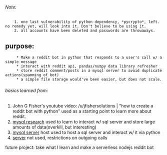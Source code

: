 ###### Note: 
        1. one last vulnerability of python dependency, *pycrypto*, left. no remedy yet, will look into it. Don't believe to be using it.
        2. all accounts have been deleted and passwords are throwaways.
        
## purpose: 
         * Make a reddit bot in python that responds to a user's call w/ a simple message
         * interact with reddit api, pandas/numpy data library refresher
         * store reddit comment/posts in a mysql server to avoid duplicate actions(spamming of bot)
         * a simple file storage would've been easier, but does not scale.

###### basics learned from:
1. John G Fisher's youtube video: /u/jfishersolutions | "how to create a reddit bot with python"
used as a starting point to learn more about reddit.
2. [mysql research](https://pythondata.com/quick-tip-sqlalchemy-for-mysql-and-pandas/)
used to learn to interact w/ sql server and store large amounts of data(overkill, but interesting)
3. [mysql server](https://remotemysql.com/) host used to host a sql server and interact w/ it via python
4. [server](https://www.pythonanywhere.com) not used, restrictions on outgoing calls

future project: take what I learn and make a serverless nodejs reddit bot
